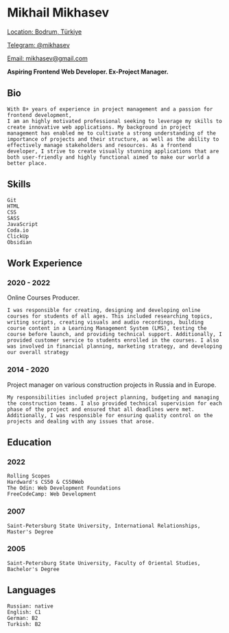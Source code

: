 # Mikhail Mikhasev

[Location: Bodrum, Türkiye](https://goo.gl/maps/N9Q2N26S4MUMrMtr7)

[Telegram: @mikhasev](t.me/mikhasev)

[Email: mikhasev@gmail.com](mailto:mikhasev@gmail.com)


**Aspiring Frontend Web Developer. Ex-Project Manager.**

## Bio

    With 8+ years of experience in project management and a passion for frontend development,
    I am an highly motivated professional seeking to leverage my skills to create innovative web applications. My background in project management has enabled me to cultivate a strong understanding of the importance of projects and their structure, as well as the ability to effectively manage stakeholders and resources. As a frontend developer, I strive to create visually stunning applications that are both user-friendly and highly functional aimed to make our world a better place.

## Skills

    Git
    HTML
    CSS
    SASS
    JavaScript
    Coda.io
    ClickUp
    Obsidian

## Work Experience

### 2020 - 2022

Online Courses Producer.

    I was responsible for creating, designing and developing online courses for students of all ages. This included researching topics, writing scripts, creating visuals and audio recordings, building course content in a Learning Management System (LMS), testing the course before launch, and providing technical support. Additionally, I provided customer service to students enrolled in the courses. I also was involved in financial planning, marketing strategy, and developing our overall strategy

### 2014 - 2020

Project manager on various construction projects in Russia and in Europe.

    My responsibilities included project planning, budgeting and managing the construction teams. I also provided technical supervision for each phase of the project and ensured that all deadlines were met. Additionally, I was responsible for ensuring quality control on the projects and dealing with any issues that arose.

## Education

### 2022

    Rolling Scopes
    Hardward's CS50 & CS50Web
    The Odin: Web Development Foundations
    FreeCodeCamp: Web Development

### 2007

    Saint-Petersburg State University, International Relationships, Master's Degree

### 2005

    Saint-Petersburg State University, Faculty of Oriental Studies, Bachelor's Degree

## Languages

    Russian: native
    English: C1
    German: B2
    Turkish: B2
